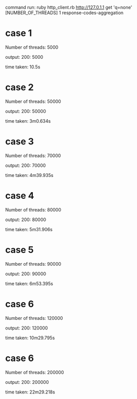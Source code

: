command run: 
ruby http_client.rb http://127.0.1.1 get 'q=none' [NUMBER_OF_THREADS] 1 response-codes-aggregation

# case 1
Number of threads: 5000

output: 
200: 5000

time taken: 10.5s

# case 2
Number of threads: 50000

output: 
200: 50000

time taken: 3m0.634s

# case 3
Number of threads: 70000

output: 
200: 70000

time taken: 4m39.935s

# case 4
Number of threads: 80000

output: 
200: 80000

time taken: 5m31.906s

# case 5
Number of threads: 90000

output: 
200: 90000

time taken: 6m53.395s

# case 6
Number of threads: 120000

output: 
200: 120000

time taken: 10m29.795s

# case 6
Number of threads: 200000

output: 
200: 200000

time taken: 22m29.218s

